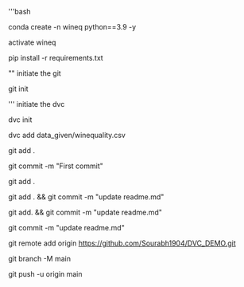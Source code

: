 '''bash

<!-- create conda env -->

conda create -n wineq python==3.9 -y

<!-- activate env -->

activate wineq

<!-- create requirements.txt file and install -->

pip install -r requirements.txt


"" initiate the git 

git init

''' initiate the dvc

dvc init

dvc add data_given/winequality.csv

git add . 
 
git commit -m  "First commit"

git add .
  
git add . && git commit -m "update readme.md"

git add. && git commit -m "update readme.md"

git commit -m "update readme.md"

git remote add origin https://github.com/Sourabh1904/DVC_DEMO.git

git branch -M main

git push -u origin main